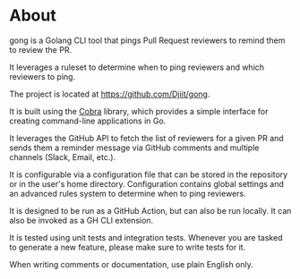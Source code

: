 # About

gong is a Golang CLI tool that pings Pull Request reviewers to remind them to review the PR.

It leverages a ruleset to determine when to ping reviewers and which reviewers to ping.

The project is located at https://github.com/Djiit/gong.

It is built using the [Cobra](https://github.com/spf13/cobra) library, which provides a simple interface for creating command-line applications in Go.

It leverages the GitHub API to fetch the list of reviewers for a given PR and sends them a reminder message via GitHub comments and multiple channels (Slack, Email, etc.).

It is configurable via a configuration file that can be stored in the repository or in the user's home directory. Configuration contains global settings and an advanced rules system to determine when to ping reviewers.

It is designed to be run as a GitHub Action, but can also be run locally. It can also be invoked as a GH CLI extension.

It is tested using unit tests and integration tests. Whenever you are tasked to generate a new feature, please make sure to write tests for it.

When writing comments or documentation, use plain English only.
